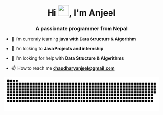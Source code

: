 <h1 align="center">Hi <img src="https://media.giphy.com/media/hvRJCLFzcasrR4ia7z/giphy.gif" width="35" height="35">, I'm Anjeel</h1>
<h3 align="center">A passionate programmer from Nepal</h3>

- 🌱 I’m currently learning **java with Data Structure & Algorithm**

- 👯 I’m looking to **Java Projects and internship**

- 🤝 I’m looking for help with **Data Structure & Algorithms**

- 📫 How to reach me **chaudharyanjeel@gmail.com**


![snake svg](https://github.com/Anjeelchaudhary/Anjeelchaudhary/blob/output/github-contribution-grid-snake.svg)
